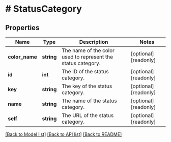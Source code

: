 # # StatusCategory

## Properties

Name | Type | Description | Notes
------------ | ------------- | ------------- | -------------
**color_name** | **string** | The name of the color used to represent the status category. | [optional] [readonly]
**id** | **int** | The ID of the status category. | [optional] [readonly]
**key** | **string** | The key of the status category. | [optional] [readonly]
**name** | **string** | The name of the status category. | [optional] [readonly]
**self** | **string** | The URL of the status category. | [optional] [readonly]

[[Back to Model list]](../../README.md#models) [[Back to API list]](../../README.md#endpoints) [[Back to README]](../../README.md)

